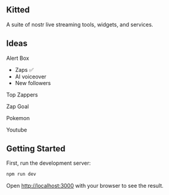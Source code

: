 ## Kitted

A suite of nostr live streaming tools, widgets, and services.

## Ideas

Alert Box

- Zaps ✅
- AI voiceover
- New followers

Top Zappers

Zap Goal

Pokemon

Youtube

## Getting Started

First, run the development server:

```bash
npm run dev
```

Open [http://localhost:3000](http://localhost:3000) with your browser to see the result.
